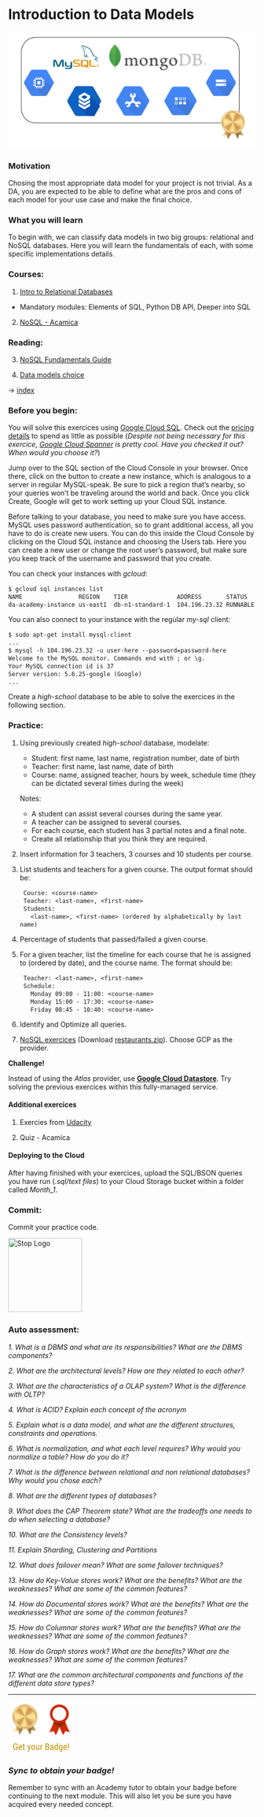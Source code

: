 # Introduction to Data Models

<p align="center"> 
<img src="../assets/data_models.png"> 
</p>

### Motivation ###

Chosing the most appropriate data model for your project is not trivial. As a DA, you are expected to be able to define what are the pros and cons of each model for your use case and make the final choice.

### What you will learn ###

To begin with, we can classify data models in two big groups: relational and NoSQL databases. Here you will learn the fundamentals of each, with some specific implementations details.

### Courses: ###

1. [Intro to Relational Databases](https://www.udacity.com/course/intro-to-relational-databases--ud197)
- Mandatory modules: Elements of SQL, Python DB API, Deeper into SQL

2. [NoSQL - Acamica](https://globant.acamica.com/cursos/412/)

### Reading: ###

3. [NoSQL Fundamentals Guide](https://docs.google.com/document/d/1d8DYf6F9p74Cm5hvPwo6njdGazu01y4sqZG1mmIxLWY/edit)

4. [Data models choice](reading/data_models_choice.pptx)

→ [index](#index)

### Before you begin: ###

You will solve this exercices using [Google Cloud SQL](https://cloud.google.com/sql/docs/). Check out the [pricing details](https://cloud.google.com/sql/pricing) to spend as little as possible (*Despite not being necessary for this exercice, [Google Cloud Spanner](https://cloud.google.com/spanner/) is pretty cool. Have you checked it out? When would you choose it?*)

Jump over to the SQL section of the Cloud Console in your browser. Once there, click on the button to create a new
instance, which is analogous to a server in regular MySQL-speak. Be sure to pick a region that’s nearby, so your queries won’t be traveling around the world and back. Once you click Create, Google will get to work setting up your Cloud SQL instance.

Before talking to your database, you need to make sure you have access. MySQL uses password authentication, so to grant additional access, all you have to do is create new users. You can do this inside the Cloud Console by clicking on the Cloud SQL instance and choosing the Users tab. Here you can create a new user or change the root user’s password, but make sure you
keep track of the username and password that you create.

You can check your instances with *gcloud*:

```
$ gcloud sql instances list
NAME                REGION    TIER              ADDRESS       STATUS
da-academy-instance us-east1  db-n1-standard-1  104.196.23.32 RUNNABLE
```

You can also connect to your instance with the regular *my-sql* client:
```
$ sudo apt-get install mysql-client
...
$ mysql -h 104.196.23.32 -u user-here --password=password-here
Welcome to the MySQL monitor. Commands end with ; or \g.
Your MySQL connection id is 37
Server version: 5.6.25-google (Google)
...
```

Create a *high-school* database to be able to solve the exercices in the following section.

### Practice: ###

1. Using previously created *high-school* database, modelate:

   - Student: first name, last name, registration number, date of birth
   - Teacher: first name, last name, date of birth
   - Course: name, assigned teacher, hours by week, schedule time (they can be dictated several times during the week)

   Notes:
   - A student can assist several courses during the same year.
   - A teacher can be assigned to several courses.
   - For each course, each student has 3 partial notes and a final note.
   - Create all relationship that you think they are required.

2. Insert information for 3 teachers, 3 courses and 10 students per course.
3. List students and teachers for a given course. The output format should be:

        Course: <course-name>
        Teacher: <last-name>, <first-name>
        Students:
          <last-name>, <first-name> (ordered by alphabetically by last name)

4. Percentage of students that passed/failed a given course.
5. For a given teacher, list the timeline for each course that he is assigned to (ordered by date), and the course name. The format should be:

        Teacher: <last-name>, <first-name>
        Schedule:
          Monday 09:00 - 11:00: <course-name>
          Monday 15:00 - 17:30: <course-name>
          Friday 08:45 - 10:40: <course-name>

6. Identify and Optimize all queries.

7. [NoSQL exercices](exercices/MongoDB_Exercises.pdf) (Download [restaurants.zip](exercices/restaurants.zip)). Choose GCP as the provider.

**Challenge!**

Instead of using the *Atlas* provider, use **[Google Cloud Datastore](https://cloud.google.com/datastore/)**. Try solving the previous exercices within this fully-managed service.

#### Additional exercices ####

1. Exercies from [Udacity](https://www.udacity.com/course/intro-to-relational-databases--ud197)

2. Quiz - Acamica

#### Deploying to the Cloud ####

After having finished with your exercices, upload the SQL/BSON queries you have run (*.sql/text files*) to your Cloud Storage bucket within a folder called *Month_1*.

### Commit: ###

Commit your practice code.

<img src="../assets/stop.png" title="Stop Logo" width="150" height="150">

### Auto assessment: ###

*1. What is a DBMS and what are its responsibilities? What are the DBMS components?*

*2. What are the architectural levels? How are they related to each other?*

*3. What are the characteristics of a OLAP system? What is the difference with OLTP?*

*4. What is ACID? Explain each concept of the acronym*

*5. Explain what is a data model, and what are the different structures, constraints and operations.*

*6. What is normalization, and what each level requires? Why would you normalize a table? How do you do it?*

*7. What is the difference between relational and non relational databases? Why would you chose each?*

*8. What are the different types of databases?*

*9. What does the CAP Theorem state? What are the tradeoffs one needs to do when selecting a database?*

*10. What are the Consistency levels?*

*11. Explain Sharding, Clustering and Partitions*

*12. What does failover mean? What are some failover techniques?*

*13. How do Key-Value stores work? What are the benefits? What are the weaknesses? What are some of the common features?*

*14. How do Documental stores work? What are the benefits? What are the weaknesses? What are some of the common features?*

*15. How do Columnar stores work? What are the benefits? What are the weaknesses? What are some of the common features?*

*16. How do Graph stores work? What are the benefits? What are the weaknesses? What are some of the common features?*

*17. What are the common architectural components and functions of the different data store types?*

---

<img src="../assets/get_badge.png"> 

### *Sync to obtain your badge!*
 
Remember to sync with an Academy tutor to obtain your badge before continuing to the next module. This will also let you be sure you have acquired every needed concept.